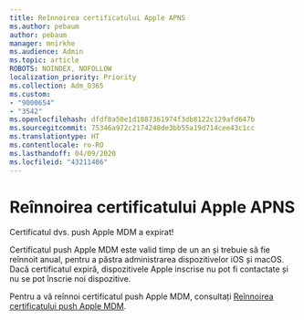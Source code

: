```yaml
---
title: Reînnoirea certificatului Apple APNS
ms.author: pebaum
author: pebaum
manager: mnirkhe
ms.audience: Admin
ms.topic: article
ROBOTS: NOINDEX, NOFOLLOW
localization_priority: Priority
ms.collection: Adm_O365
ms.custom:
- "9000654"
- "3542"
ms.openlocfilehash: dfdf8a50e1d1887361974f3db8122c129afd647b
ms.sourcegitcommit: 75346a972c2174248de3bb55a19d714cee43c1cc
ms.translationtype: HT
ms.contentlocale: ro-RO
ms.lasthandoff: 04/09/2020
ms.locfileid: "43211486"
---
```

# <a name="renew-apple-apns-certificate"></a>Reînnoirea certificatului Apple APNS

Certificatul dvs. push Apple MDM a expirat!

Certificatul push Apple MDM este valid timp de un an și trebuie să fie reînnoit anual, pentru a păstra administrarea dispozitivelor iOS și macOS. Dacă certificatul expiră, dispozitivele Apple inscrise nu pot fi contactate și nu se pot înscrie noi dispozitive.

Pentru a vă reînnoi certificatul push Apple MDM, consultați [Reînnoirea certificatului push Apple MDM](https://docs.microsoft.com/intune/enrollment/apple-mdm-push-certificate-get#renew-apple-mdm-push-certificate).
